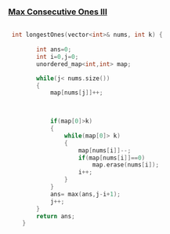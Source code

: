 <h3><a href="https://leetcode.com/problems/max-consecutive-ones-iii/">Max Consecutive Ones III</a></h3>

```cpp

 int longestOnes(vector<int>& nums, int k) {
        
        int ans=0;
        int i=0,j=0;
        unordered_map<int,int> map;

        while(j< nums.size())
        {
            map[nums[j]]++;

            

            if(map[0]>k)
            {
                while(map[0]> k)
                {
                    map[nums[i]]--;
                    if(map[nums[i]]==0)
                        map.erase(nums[i]);
                    i++;    
                }
            }
            ans= max(ans,j-i+1);
            j++;
        }
        return ans;
    }
